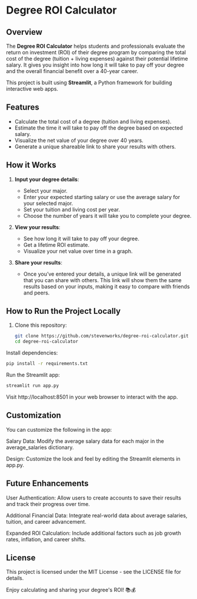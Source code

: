 # Degree ROI Calculator

## Overview
The **Degree ROI Calculator** helps students and professionals evaluate the return on investment (ROI) of their degree program by comparing the total cost of the degree (tuition + living expenses) against their potential lifetime salary. It gives you insight into how long it will take to pay off your degree and the overall financial benefit over a 40-year career.

This project is built using **Streamlit**, a Python framework for building interactive web apps.

## Features
- Calculate the total cost of a degree (tuition and living expenses).
- Estimate the time it will take to pay off the degree based on expected salary.
- Visualize the net value of your degree over 40 years.
- Generate a unique shareable link to share your results with others.

## How it Works
1. **Input your degree details**:
   - Select your major.
   - Enter your expected starting salary or use the average salary for your selected major.
   - Set your tuition and living cost per year.
   - Choose the number of years it will take you to complete your degree.

2. **View your results**:
   - See how long it will take to pay off your degree.
   - Get a lifetime ROI estimate.
   - Visualize your net value over time in a graph.

3. **Share your results**:
   - Once you’ve entered your details, a unique link will be generated that you can share with others. This link will show them the same results based on your inputs, making it easy to compare with friends and peers.

## How to Run the Project Locally

1. Clone this repository:
   ```bash
   git clone https://github.com/stevenworks/degree-roi-calculator.git
   cd degree-roi-calculator
   ```
Install dependencies:
```bash
pip install -r requirements.txt
```
Run the Streamlit app:

```bash
streamlit run app.py
```
Visit http://localhost:8501 in your web browser to interact with the app.

## Customization
You can customize the following in the app:

Salary Data: Modify the average salary data for each major in the average_salaries dictionary.

Design: Customize the look and feel by editing the Streamlit elements in app.py.

## Future Enhancements
User Authentication: Allow users to create accounts to save their results and track their progress over time.

Additional Financial Data: Integrate real-world data about average salaries, tuition, and career advancement.

Expanded ROI Calculation: Include additional factors such as job growth rates, inflation, and career shifts.

## License
This project is licensed under the MIT License - see the LICENSE file for details.

Enjoy calculating and sharing your degree's ROI! 📚💰

